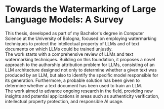 # Towards the Watermarking of Large Language Models: A Survey
This thesis, developed as part of my Bachelor's degree in Computer Science at the University of Bologna, focused on employing watermarking techniques to protect the intellectual property of LLMs and of text documents on which LLMs could be trained unjustly.\
The work starts with a comprehensive review of LLMs and text watermarking techniques. Building on this foundation, it proposes a novel approach to the authorship attribution problem for LLMs, consisting of an LLM architecture designed not only to determine whether a given text was produced by an LLM, but also to identify the specific model responsible for its generation. Furthermore, a probable solution has been given to determine whether a text document has been used to train an LLM.\
The work aimed to advance ongoing research in the field, providing new insights and potential applications in areas such as authenticity verification, intellectual property protection, and responsible AI usage.
